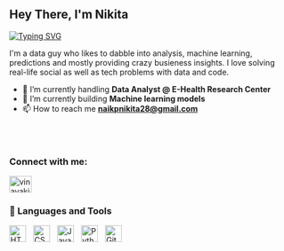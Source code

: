 
## Hey There, I'm Nikita
<!-- <img src="https://cr-ss-service.azurewebsites.net/api/ScreenShot?widget=summary&username=brunocampos01&badges=3&show-avatar=false&style=--header-bg-color:%23000;--border-radius:10px" width="35%" align="right"> -->

[![Typing SVG](https://readme-typing-svg.herokuapp.com?color=035DC5&lines=Data+Analyst;%2B2years+of+coding+experience;Always+learninig+new+things)](https://git.io/typing-svg)

I'm a data guy who likes to dabble into analysis, machine learning, predictions and mostly providing crazy busieness insights.  I love solving real-life social as well as tech problems with data and code.
- 🔭 I’m currently handling **Data Analyst @ E-Health Research Center**
- 🌱 I’m currently building **Machine learning models**
- 📫 How to reach me **naikpnikita28@gmail.com**

<br>
<br/>

<h3 align="left">Connect with me:</h3>
<p align="left">
<a href="www.linkedin.com/in/nikita-naik-bab62a1b9" target="blank"><img align="center" src="https://raw.githubusercontent.com/rahuldkjain/github-profile-readme-generator/master/src/images/icons/Social/linked-in-alt.svg" alt="vinayakjhaiiitb" height="30" width="40" /></a>
</p>

### 🧰 Languages and Tools


<img align="left" alt="HTML" width="30px" style="padding-right:10px;" src="https://cdn.jsdelivr.net/gh/devicons/devicon/icons/html5/html5-plain.svg" />
<img align="left" alt="CSS" width="30px" style="padding-right:10px;" src="https://cdn.jsdelivr.net/gh/devicons/devicon/icons/css3/css3-plain.svg" />
<img align="left" alt="JavaScript" width="30px" style="padding-right:10px;" src="https://cdn.jsdelivr.net/gh/devicons/devicon/icons/javascript/javascript-plain.svg" />
<img align="left" alt="Python" width="30px" style="padding-right:10px;" src="https://cdn.jsdelivr.net/gh/devicons/devicon/icons/python/python-plain.svg" />
<img align="left" alt="GitHub" width="30px" style="padding-right:10px;" src="https://cdn.jsdelivr.net/gh/devicons/devicon/icons/github/github-original.svg" />

